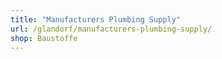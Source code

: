 ```yaml
---
title: "Manufacturers Plumbing Supply"
url: /glandorf/manufacturers-plumbing-supply/
shop: Baustoffe
---
```


